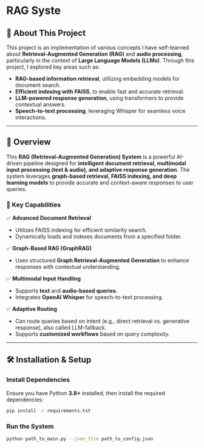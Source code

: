 # RAG Syste

## 📖 About This Project  
This project is an implementation of various concepts I have self-learned about **Retrieval-Augmented Generation (RAG)** and **audio processing**, particularly in the context of **Large Language Models (LLMs)**. 
Through this project, I explored key areas such as:
- **RAG-based information retrieval**, utilizing embedding models for document search.
- **Efficient indexing with FAISS**, to enable fast and accurate retrieval.
- **LLM-powered response generation**, using transformers to provide contextual answers.
- **Speech-to-text processing**, leveraging Whisper for seamless voice interactions.
  
---

## 🚀 Overview  
This **RAG (Retrieval-Augmented Generation) System** is a powerful AI-driven pipeline designed for **intelligent document retrieval, multimodal input processing (text & audio), and adaptive response generation**. The system leverages **graph-based retrieval, FAISS indexing, and deep learning models** to provide accurate and context-aware responses to user queries.

### 🔹 Key Capabilities
✅ **Advanced Document Retrieval**  
- Utilizes FAISS indexing for efficient similarity search.  
- Dynamically loads and indexes documents from a specified folder.  

✅ **Graph-Based RAG (GraphRAG)**  
- Uses structured **Graph Retrieval-Augmented Generation** to enhance responses with contextual understanding.  

✅ **Multimodal Input Handling**  
- Supports **text** and **audio-based queries**.  
- Integrates **OpenAI Whisper** for speech-to-text processing.  

✅ **Adaptive Routing**  
- Can route queries based on intent (e.g., direct retrieval vs. generative response), also called LLM-fallback.  
- Supports **customized workflows** based on query complexity.  

---

## 🛠️ Installation & Setup  

### Install Dependencies  
Ensure you have Python **3.8+** installed, then install the required dependencies:  
```sh
pip install -r requirements.txt
```

### Run the System
```sh
python path_to_main.py --json_file path_to_config.json
```
